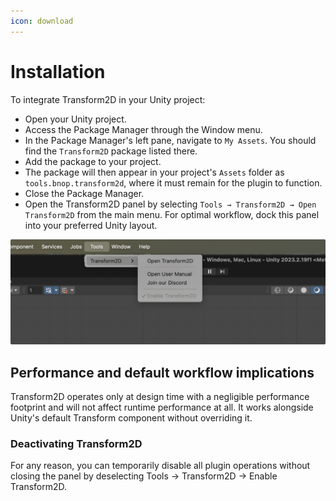 ```yaml
---
icon: download
---
```


# Installation

To integrate Transform2D in your Unity project:
* Open your Unity project.
* Access the Package Manager through the Window menu.
* In the Package Manager's left pane, navigate to `My Assets`. You should find the `Transform2D` package listed there.
* Add the package to your project.
* The package will then appear in your project's `Assets` folder as `tools.bnop.transform2d`, where it must remain for the plugin to function.
* Close the Package Manager.
* Open the Transform2D panel by selecting `Tools → Transform2D → Open Transform2D` from the main menu. For optimal workflow, dock this panel into your preferred Unity layout.
  
![Tools Menu](/static/1.1.tools-menu.jpg)

## Performance and default workflow implications
Transform2D operates only at design time with a negligible performance footprint and will not affect runtime performance at all. It works alongside Unity's default Transform component without overriding it.

### Deactivating Transform2D
For any reason, you can temporarily disable all plugin operations without closing the panel by deselecting Tools → Transform2D → Enable Transform2D.